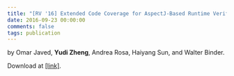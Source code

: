 ```yaml
---
title: "[RV '16] Extended Code Coverage for AspectJ-Based Runtime Verification Tools"
date: 2016-09-23 00:00:00
comments: false
tags: publication
---
```


by Omar Javed, **Yudi Zheng**, Andrea Rosa, Haiyang Sun, and Walter Binder.

Download at [[link]][1].

[1]: https://doi.org/10.1007/978-3-319-46982-9_14
